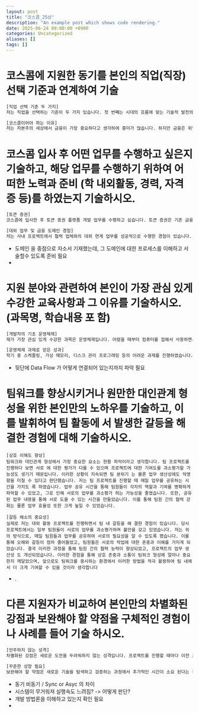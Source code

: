 ```yaml
---
layout: post
title: "코스콤_25상"
description: "An example post which shows code rendering."
date: 2025-06-24 00:00:00 +0900
categories: Uncategorized
aliases: []
tags: []
---
```


# 코스콤에 지원한 동기를 본인의 직업(직장) 선택 기준과 연계하여 기술

``` txt
[직업 선택 기준 두 가지] 
저는 직업을 선택하는 기준이 두 가지 있습니다. 첫 번째는 시대의 흐름에 맞는 기술적 발전의 가능성입니다. 현재 AI가 발달하여 기술이 빠르게 발전하고 있고, 그만큼 효율적인 방안이 많이 생기고 있습니다. 이러한 새로운 기술들을 이용하여 기존 시스템의 성능을 향상하거나 새로운 서비스를 제공할 수 있어야 합니다. 그렇지 않으면 금세 다른 회사에 따라잡히기 때문에 직업 선택에서 매우 중요한 요소라고 생각합니다. 두 번째는 업무와 흥미가 맞는지입니다. 아무리 일이라도 흥미가 가지 않는 일을 한다면 일에 몰입하기가 힘들어 생산성이 저하되고, 지속할 수 없다고 생각합니다. 

[코스콤이어야 하는 이유] 
저는 자본주의 세상에서 금융이 가장 중요하다고 생각하여 흥미가 많습니다. 하지만 금융은 위험성을 줄여야 하므로 새로운 기술의 도입이 어렵습니다. 그런데도 코스 콤은 원장 시스템을 C에서 Java로 변경하거나 토큰 증권에 선두로 참여하는 등 새로운 기술을 사용하여 새로운 금융 패러다임에 발맞 추어 나가는 모습을 보여주었습니다. 이 점이 직업 선택 기준에 부합하여 관심을 가지게 되었고, 금융 시스템의 미래를 함께 만들어 나 가고자 지원하게 되었습니다
```



# 코스콤 입사 후 어떤 업무를 수행하고 싶은지 기술하고, 해당 업무를 수행하기 위하여 어떠한 노력과 준비 (학 내외활동, 경력, 자격증 등)를 하였는지 기술하시오.


``` txt
[토큰 증권] 
코스콤에 입사한 후 토큰 증권 플랫폼 개발 업무를 수행하고 싶습니다. 토큰 증권은 기존 금융 시스템과 다양한 외부 기관 및 협력 업체와의 연계가 필수적인 분야입니다. 이를 통해 다양한 금융 자산을 디지털화하고, 안전하고 효율적인 거래를 지원할 수 있 는 시스템을 구축하는 것이 중요하다고 생각합니다. 

[대외 업무 및 금융 도메인 경험] 
저는 사내 프로젝트에서 협력 업체와의 대외 연계 업무를 성공적으로 수행한 경험이 있습니다. 고객의 정보와 대사에 필요한 데이터를 주고받는 과정에서 효율적인 데이터 교환 방식과 커뮤니케이션 비용을 줄이는 방법을 알게 되었습니다. 그리고 대외 활동을 할 때 주식 투자 피드백 플랫폼을 개발하며 금융 서비스에 대한 심도 있는 이해를 쌓았고, 이 과정에서 복잡한 금융 데이터를 다루고 분석하는 기술을 습득했습니다. 이 외에도 사내 프로젝트로 보험 플랫폼 개발과 차세대 코어뱅킹 시스템 설계에 참여했습니다. 이 경험을 통해 금융 플랫폼이 어떻게 설계되고 운영되는지를 알게 되었고, 고객의 피드백을 통해 어떻게 편리함을 줄 수 있는지 배울 수 있었습니다. 이러한 경험을 바탕으로 코스콤에서의 토큰 증권 플랫폼 개발에 기여하고자 합니다.
```

- 도메인 을 중점으로 자소서 기재했는데, 그 도메인에 대한 프로세스를 이해하고 서술할수 있도록 준비 필요 
-  

# 지원 분야와 관련하여 본인이 가장 관심 있게 수강한 교육사항과 그 이유를 기술하시오. (과목명, 학습내용 포 함)
``` txt
[개발자의 기초 운영체제] 
제가 가장 관심 있게 수강한 과목은 운영체제입니다. 어렸을 때부터 컴퓨터를 접해서 사용하면서 어떤 방식 으로 프로그램들이 작동되는지는 몰랐습니다. 프로그래밍에 관심을 가지게 되며 작동 원리를 알아야 효율성 있는 프로그램을 개발할 수 있을 것 같아 처음에 관심을 가지게 되었습니다. 수강하며 이 과목을 통해 컴퓨터 시스템의 동작 원리를 깊이 있게 이해할 수 있었습 니다. 다양한 컴퓨팅 자원이 어떤 알고리즘으로 관리되고, 어떻게 프로그램을 메모리에 올려 실행하는지에 대해 학습할 수 있어 흥미로 웠고 가장 관심을 가지며 수강하였습니다. 

[운영체제 과제로 얻은 성과] 
학기 중 스케줄링, 가상 메모리, 디스크 관리 프로그래밍 등의 어려운 과제를 진행하였습니다. 처음 과제를 받았을 때는 요구사항 분석조차 어려웠지만, 하나하나 확인하고 테스트하며 구현해야 할 목표를 알 수 있었습니다. 과제를 해결하는 과정에서 예상치 못한 결과를 얻었을 때 이를 분석하고 추론하며 해결하는 과정에서 사고력 과 문제 해결 능력이 크게 상승하였습니다. 난이도 때문에 중도 포기하는 친구들도 많았지만 포기하지 않고 꾸준히 노력하여 모든 과제 를 성공적으로 완수할 수 있었습니다. 그 결과 A+라는 높은 성적을 받을 수 있었고 포기하지 않으면 해낼 수 있다는 것을 깨달았습니 다. 이 과목을 수강하면서 습득한 시스템 이해 능력과 논리적 사고력은 이후 프로젝트를 진행할 때 전체적인 구조를 먼저 파악하고 개 발하는 데 큰 도움이 되었고, 그 과정에서 발생한 문제를 빠르게 해결할 수 있었습니다.
```

- 뒷단에 Data Flow 가 어떻게 연결되어 있는지까지 파악 필요
# 팀워크를 향상시키거나 원만한 대인관계 형성을 위한 본인만의 노하우를 기술하고, 이를 발휘하여 팀 활동에 서 발생한 갈등을 해결한 경험에 대해 기술하시오.

```
[상호 이해도 향상] 
팀워크와 대인관계 형성에서 가장 중요한 요소는 현황 파악이라고 생각합니다. 팀 프로젝트를 진행하다 보면 서로 에 대한 평가가 다를 수 있으며 프로젝트에 대한 기여도를 과소평가할 가능성도 생기기 때문입니다. 이러한 상황이 지속되면 팀 분위기 는 물론 업무 생산성에도 악영향을 미칠 수 있다고 판단했습니다. 저는 팀 프로젝트를 진행할 때 매일 업무를 공유하는 시간을 가지도 록 하였습니다. 업무 공유 시간을 통해 팀원들이 각자의 역할과 기여를 명확하게 파악할 수 있었고, 그로 인해 서로의 업무를 과소평가 하는 가능성을 줄였습니다. 또한, 공유된 업무 내용을 통해 서로 도울 수 있는 시간을 만들었습니다. 이를 통해 팀원 간의 협력 강화는 물론 업무 효율성 또한 크게 높일 수 있었습니다. 

[갈등 해소의 중요성] 
실제로 저는 대외 활동 프로젝트를 진행하면서 팀 내 갈등을 해 결한 경험이 있습니다. 당시 프로젝트에서는 일부 팀원들이 서로의 업무를 과소평가하며 불만을 갖고 있었습니다. 저는 위의 방식으로, 매일 팀원들과 업무를 공유하여 서로의 필요성을 알 수 있도록 했습니다. 이를 통해 오해와 갈등이 점차 줄어들었고, 팀원들은 서로의 작업에 대한 존중과 이해를 가지게 되었습니다. 결국 이러한 과정을 통해 팀원 간의 협력 능력이 향상되었고, 프로젝트의 업무 생산성 도 개선되었습니다. 이러한 경험을 통해 상호 존중과 소통이 팀워크 형성에 얼마나 중요한지 깨달았으며, 앞으로도 팀워크를 중시하는 환경에서 이러한 방법을 적극 활용하여 팀 내에서 더 크게 기여할 수 있을 것이라 생각합니다
```

- .
# 다른 지원자가 비교하여 본인만의 차별화된 강점과 보완해야 할 약점을 구체적인 경험이나 사례를 들어 기술 하시오.

``` txt
[안주하지 않는 성격] 
차별화된 강점은 새로운 도전을 두려워하지 않는 성격입니다. 프로젝트를 진행할 때마다 이전 프로젝트에서 아쉬 웠던 점을 보완하고, 이를 해결하기 위해 항상 새로운 방법을 모색해 왔습니다. 예를 들어, Java로 프로젝트를 진행할 때 매번 발생하 는 Null 체크의 불편함을 느끼고, 다음 프로젝트에서는 Kotlin을 도입하여 해당 문제를 해결했습니다. 또한, 단일 서버 구조로 프로젝트 를 구현했을 때 시스템이 무거워져 실행 속도에 문제가 생기자, 이를 해결하기 위해 멀티 모듈 또는 MSA로 전환하여 성능을 개선했습 니다. 그리고 기존 동기 방식으로 작동하던 서비스 로직을 비동기로 변경하여 성능을 향상하였습니다. 이처럼 기술적 불편을 해소하고 새로운 방법을 도입하며 프로젝트를 성공적으로 완수할 수 있었습니다. 이렇게 기존 방식에 안주하지 않고 더 나은 방법을 찾는 것이 제 강점이라고 생각합니다. 

[꾸준한 성장 필요] 
보완해야 할 약점은 새로운 기술을 탐색하고 검증하는 과정에서 추가적인 시간이 소요 된다는 것입니다. 하지만 이러한 부분을 합리적인 이유로 기술을 도입하여 실제 개발 시간을 줄이거나, 개발 실력을 지속적으로 향상해 기술 학습 시간을 줄이는 방향으로 개선하고자 노력하고 있습니다
```

- 동기 비동기 / Sync or Asyc 의 차이 
- 시스템이 무거워져 실행속도 느려짐? -> 어떻게 판단?
- 개발 방법론을 이해하고 있는지 확인 필요
- 